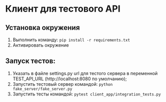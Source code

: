# Клиент для тестового API

## Установка окружения
1. Выполнить команду: ```pip install -r requirements.txt```
2. Активировать окружение

## Запуск тестов:
1. Указать в файле settings.py url для тестого сервера в переменной TEST_API_URL (http://localhost:8080 по умолчанию);
2. Запустить тестовый сервер командой: ```python fake_server/fake_server.py```
3. Запустить тесты командой: ```pytest client_app/integration_tests.py```